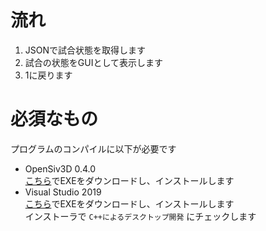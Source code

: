 # 流れ
1. JSONで試合状態を取得します
1. 試合の状態をGUIとして表示します
1. 1に戻ります
# 必須なもの
プログラムのコンパイルに以下が必要です
* OpenSiv3D 0.4.0  
[こちら](https://siv3d.jp/downloads/Siv3D/OpenSiv3D(0.4.0)Installer.exe)でEXEをダウンロードし、インストールします
* Visual Studio 2019  
[こちら](https://visualstudio.microsoft.com/thank-you-downloading-visual-studio/?sku=Community&rel=16)でEXEをダウンロードし、インストールします  
インストーラで `C++によるデスクトップ開発` にチェックします